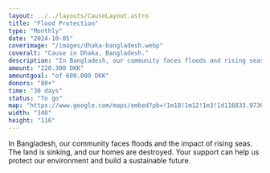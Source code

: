 ```yaml
---
layout: ../../layouts/CauseLayout.astro
title: "Flood Protection"
type: "Monthly"
date: "2024-10-05"
coverimage: "/images/dhaka-bangladesh.webp"
coveralt: "Cause in Dhaka, Bangladesh."
description: "In Bangladesh, our community faces floods and rising seas, threatening our homes."
amount: "220.300 DKK"
amountgoal: "of 600.000 DKK"
donors: "80+"
time: "30 days"
status: "To go"
map: "https://www.google.com/maps/embed?pb=!1m18!1m12!1m3!1d116833.9730354466!2d90.33728775128218!3d23.780818635286145!2m3!1f0!2f0!3f0!3m2!1i1024!2i768!4f13.1!3m3!1m2!1s0x3755b8b087026b81%3A0x8fa563bbdd5904c2!2sDhaka%2C%20Bangladesh!5e0!3m2!1sda!2sdk!4v1733999866320!5m2!1sda!2sdk"
width: "340"
height: "116"
---
```

<!-- Definerer metadata med Frontmatter til dynamisk integrering i 'CauseLayout.astro' -->

In Bangladesh, our community faces floods and the impact of rising seas. The land is sinking, and our homes are destroyed. Your support can help us protect our environment and build a sustainable future.
